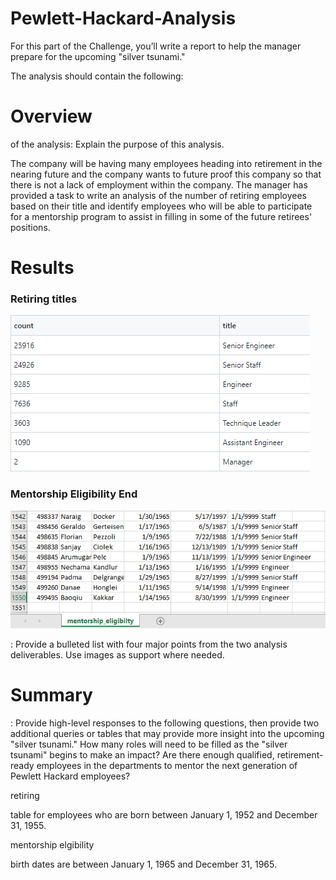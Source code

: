 # Pewlett-Hackard-Analysis


For this part of the Challenge, you’ll write a report to help the manager prepare for the upcoming "silver tsunami."

The analysis should contain the following:

# Overview

of the analysis: Explain the purpose of this analysis.

The company will be having many employees heading into retirement in the nearing future and the company wants to future proof this company so that there is not a lack of employment within the company. The manager has provided a task to write an analysis of the number of retiring employees based on their title and identify employees who will be able to participate for a mentorship program to assist in filling in some of the future retirees' positions.

# Results

### Retiring titles
![retiring_titles.png](/Images/retiring_titles.png)

### Mentorship Eligibility End
![mentorship_eligibility_end.png](/Images/mentorship_eligibility_end.png)

: Provide a bulleted list with four major points from the two analysis deliverables. Use images as support where needed.


# Summary
: Provide high-level responses to the following questions, then provide two additional queries or tables that may provide more insight into the upcoming "silver tsunami."
How many roles will need to be filled as the "silver tsunami" begins to make an impact?
Are there enough qualified, retirement-ready employees in the departments to mentor the next generation of Pewlett Hackard employees?



retiring  

table for employees who are born between January 1, 1952 and December 31, 1955.


mentorship elgibility

 birth dates are between January 1, 1965 and December 31, 1965.
